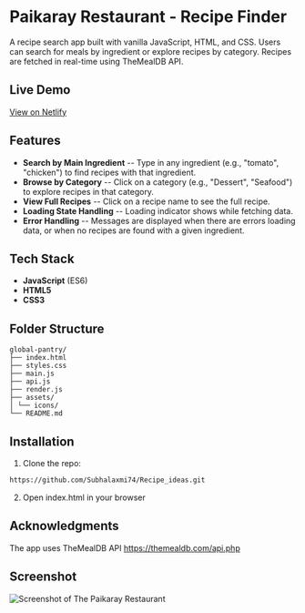 # Paikaray Restaurant - Recipe Finder

A recipe search app built with vanilla JavaScript, HTML, and CSS. Users can search for meals by ingredient or explore recipes by category. Recipes are fetched in real-time using TheMealDB API.

## Live Demo

[View on Netlify](https://ania-w-PaikarayRestaurant.netlify.app)

## Features

- **Search by Main Ingredient** -- Type in any ingredient (e.g., "tomato", "chicken") to find recipes with that ingredient.
- **Browse by Category** -- Click on a category (e.g., "Dessert", "Seafood") to explore recipes in that category.
- **View Full Recipes** -- Click on a recipe name to see the full recipe.
- **Loading State Handling** -- Loading indicator shows while fetching data.
- **Error Handling** -- Messages are displayed when there are errors loading data, or when no recipes are found with a given ingredient.

## Tech Stack

- **JavaScript** (ES6)
- **HTML5**
- **CSS3**

## Folder Structure

```
global-pantry/
├── index.html
├── styles.css
├── main.js
├── api.js
├── render.js
├── assets/
│ └── icons/
└── README.md
```

## Installation

1. Clone the repo:

```bash
https://github.com/Subhalaxmi74/Recipe_ideas.git
```

2. Open index.html in your browser

## Acknowledgments

The app uses TheMealDB API https://themealdb.com/api.php

## Screenshot

![Screenshot of The Paikaray Restaurant](./assets/screenshot.png)

